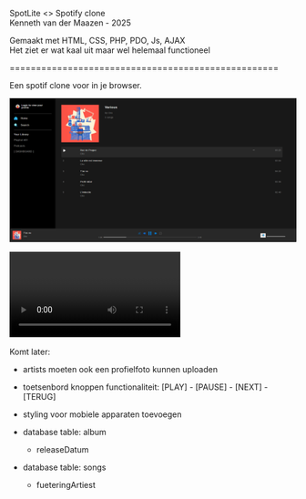 SpotLite <> Spotify clone  
Kenneth van der Maazen - 2025  
  
Gemaakt met HTML, CSS, PHP, PDO, Js, AJAX  
Het ziet er wat kaal uit maar wel helemaal functioneel  
  
===================================================  
  
Een spotif clone voor in je browser.  
  
  
![Music player](./screenshot.png)  
  

![Preview](preview.mp4)  
  
  
  
  Komt later:  
    
- artists moeten ook een profielfoto kunnen uploaden  
  
- toetsenbord knoppen functionaliteit: [PLAY] - [PAUSE] - [NEXT] - [TERUG]  
  
- styling voor mobiele apparaten toevoegen  
  
  
  
- database table: album   
    + releaseDatum  
  
- database table: songs  
    + fueteringArtiest  
  

